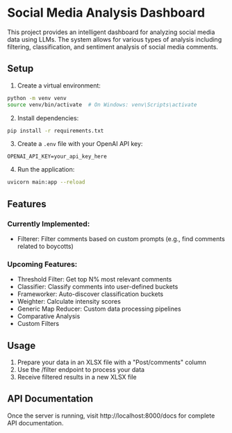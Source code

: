 # Social Media Analysis Dashboard

This project provides an intelligent dashboard for analyzing social media data using LLMs. The system allows for various types of analysis including filtering, classification, and sentiment analysis of social media comments.

## Setup

1. Create a virtual environment:
```bash
python -m venv venv
source venv/bin/activate  # On Windows: venv\Scripts\activate
```

2. Install dependencies:
```bash
pip install -r requirements.txt
```

3. Create a `.env` file with your OpenAI API key:
```
OPENAI_API_KEY=your_api_key_here
```

4. Run the application:
```bash
uvicorn main:app --reload
```

## Features

### Currently Implemented:
- Filterer: Filter comments based on custom prompts (e.g., find comments related to boycotts)

### Upcoming Features:
- Threshold Filter: Get top N% most relevant comments
- Classifier: Classify comments into user-defined buckets
- Frameworker: Auto-discover classification buckets
- Weighter: Calculate intensity scores
- Generic Map Reducer: Custom data processing pipelines
- Comparative Analysis
- Custom Filters

## Usage

1. Prepare your data in an XLSX file with a "Post/comments" column
2. Use the /filter endpoint to process your data
3. Receive filtered results in a new XLSX file

## API Documentation

Once the server is running, visit http://localhost:8000/docs for complete API documentation. 